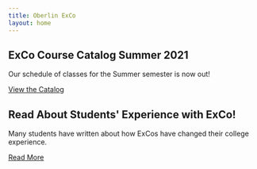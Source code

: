 ```yaml
---
title: Oberlin ExCo
layout: home
---
```





## ExCo Course Catalog Summer 2021

Our schedule of classes for the Summer semester is now out!

<a href="/catalog" class="primary-btn about-btn">View the Catalog</a>

## Read About Students' Experience with ExCo!

Many students have written about how ExCos have changed their college experience.

<a href="/resources/readmore" class="primary-btn about-btn">Read More</a>
